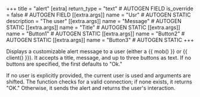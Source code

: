 +++
title = "alert"
[extra]
return_type = "text" # AUTOGEN FIELD
is_override = false # AUTOGEN FIELD
[[extra.args]]
name = "Usr" # AUTOGEN STATIC
description = "The user"
[[extra.args]]
name = "Message" # AUTOGEN STATIC
[[extra.args]]
name = "Title" # AUTOGEN STATIC
[[extra.args]]
name = "Button1" # AUTOGEN STATIC
[[extra.args]]
name = "Button2" # AUTOGEN STATIC
[[extra.args]]
name = "Button3" # AUTOGEN STATIC
+++

Displays a customizable alert message to a user (either a {{ mob() }} or {{ client() }}). It accepts a title, message, and up to three buttons as text. If no buttons are specified, the first defaults to "Ok."

If no user is explicitly provided, the current user is used and arguments are shifted. The function checks for a valid connection; if none exists, it returns "OK." Otherwise, it sends the alert and returns the user's interaction.
